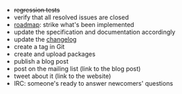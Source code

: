 - <del>regression tests</del>
- verify that all resolved issues are closed
- [roadmap](https://github.com/axr/website-data/blob/master/wiki/roadmap/content.md): strike what's been implemented
- update the specification and documentation accordingly
- update the [changelog](https://github.com/axr/core/blob/develop/CHANGELOG.md)
- create a tag in Git
- create and upload packages
- publish a blog post
- post on the mailing list (link to the blog post)
- tweet about it (link to the website)
- IRC: someone's ready to answer newcomers' questions
